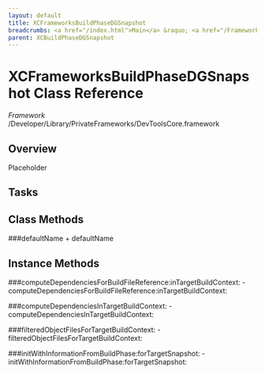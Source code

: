 ```yaml
---
layout: default
title: XCFrameworksBuildPhaseDGSnapshot
breadcrumbs: <a href="/index.html">Main</a> &raquo; <a href="/Frameworks.html">Framework</a> &raquo; <a href="/Frameworks/DevToolsCore.html">DevToolsCore</a> &raquo; XCFrameworksBuildPhaseDGSnapshot
parent: XCBuildPhaseDGSnapshot 
---
```

# XCFrameworksBuildPhaseDGSnapshot Class Reference

*Framework* /Developer/Library/PrivateFrameworks/DevToolsCore.framework

## Overview

Placeholder

## Tasks

## Class Methods

<a name="+defaultName"></a>
###defaultName
    + defaultName

## Instance Methods

<a name="-computeDependenciesForBuildFileReference:inTargetBuildContext:"></a>
###computeDependenciesForBuildFileReference:inTargetBuildContext:
    - computeDependenciesForBuildFileReference:inTargetBuildContext:

<a name="-computeDependenciesInTargetBuildContext:"></a>
###computeDependenciesInTargetBuildContext:
    - computeDependenciesInTargetBuildContext:

<a name="-filteredObjectFilesForTargetBuildContext:"></a>
###filteredObjectFilesForTargetBuildContext:
    - filteredObjectFilesForTargetBuildContext:

<a name="-initWithInformationFromBuildPhase:forTargetSnapshot:"></a>
###initWithInformationFromBuildPhase:forTargetSnapshot:
    - initWithInformationFromBuildPhase:forTargetSnapshot:

